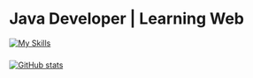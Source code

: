 <h1 align="left">Java Developer | Learning Web</h1>

[![My Skills](https://skillicons.dev/icons?i=java,vue,html,css,php,ts,js,c,mysql,docker,intelij)](https://skillicons.dev)

###

[![GitHub stats](https://github-readme-stats.vercel.app/api?username=nerkoyy&theme=transparent)](https://github.com/anuraghazra/github-readme-stats)
